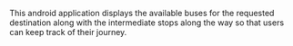 This android application displays the available buses for the requested destination along with the intermediate stops along the way so that users can keep track of their journey.
